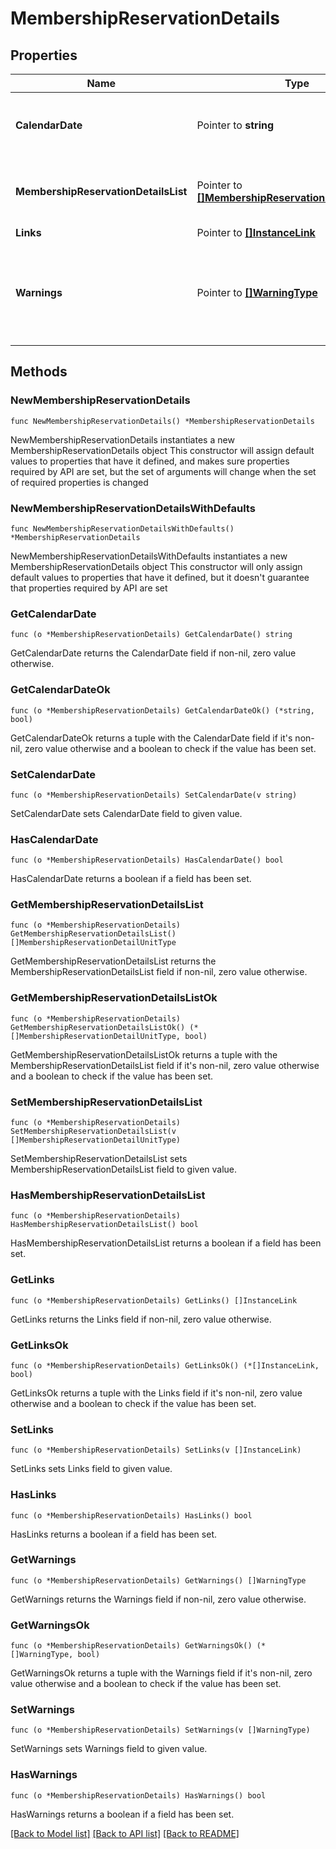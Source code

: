 # MembershipReservationDetails

## Properties

Name | Type | Description | Notes
------------ | ------------- | ------------- | -------------
**CalendarDate** | Pointer to **string** | Date for the requested membership reservation details. | [optional] 
**MembershipReservationDetailsList** | Pointer to [**[]MembershipReservationDetailUnitType**](MembershipReservationDetailUnitType.md) | List of fetched membership reservation details. | [optional] 
**Links** | Pointer to [**[]InstanceLink**](InstanceLink.md) |  | [optional] 
**Warnings** | Pointer to [**[]WarningType**](WarningType.md) | Used in conjunction with the Success element to define a business error. | [optional] 

## Methods

### NewMembershipReservationDetails

`func NewMembershipReservationDetails() *MembershipReservationDetails`

NewMembershipReservationDetails instantiates a new MembershipReservationDetails object
This constructor will assign default values to properties that have it defined,
and makes sure properties required by API are set, but the set of arguments
will change when the set of required properties is changed

### NewMembershipReservationDetailsWithDefaults

`func NewMembershipReservationDetailsWithDefaults() *MembershipReservationDetails`

NewMembershipReservationDetailsWithDefaults instantiates a new MembershipReservationDetails object
This constructor will only assign default values to properties that have it defined,
but it doesn't guarantee that properties required by API are set

### GetCalendarDate

`func (o *MembershipReservationDetails) GetCalendarDate() string`

GetCalendarDate returns the CalendarDate field if non-nil, zero value otherwise.

### GetCalendarDateOk

`func (o *MembershipReservationDetails) GetCalendarDateOk() (*string, bool)`

GetCalendarDateOk returns a tuple with the CalendarDate field if it's non-nil, zero value otherwise
and a boolean to check if the value has been set.

### SetCalendarDate

`func (o *MembershipReservationDetails) SetCalendarDate(v string)`

SetCalendarDate sets CalendarDate field to given value.

### HasCalendarDate

`func (o *MembershipReservationDetails) HasCalendarDate() bool`

HasCalendarDate returns a boolean if a field has been set.

### GetMembershipReservationDetailsList

`func (o *MembershipReservationDetails) GetMembershipReservationDetailsList() []MembershipReservationDetailUnitType`

GetMembershipReservationDetailsList returns the MembershipReservationDetailsList field if non-nil, zero value otherwise.

### GetMembershipReservationDetailsListOk

`func (o *MembershipReservationDetails) GetMembershipReservationDetailsListOk() (*[]MembershipReservationDetailUnitType, bool)`

GetMembershipReservationDetailsListOk returns a tuple with the MembershipReservationDetailsList field if it's non-nil, zero value otherwise
and a boolean to check if the value has been set.

### SetMembershipReservationDetailsList

`func (o *MembershipReservationDetails) SetMembershipReservationDetailsList(v []MembershipReservationDetailUnitType)`

SetMembershipReservationDetailsList sets MembershipReservationDetailsList field to given value.

### HasMembershipReservationDetailsList

`func (o *MembershipReservationDetails) HasMembershipReservationDetailsList() bool`

HasMembershipReservationDetailsList returns a boolean if a field has been set.

### GetLinks

`func (o *MembershipReservationDetails) GetLinks() []InstanceLink`

GetLinks returns the Links field if non-nil, zero value otherwise.

### GetLinksOk

`func (o *MembershipReservationDetails) GetLinksOk() (*[]InstanceLink, bool)`

GetLinksOk returns a tuple with the Links field if it's non-nil, zero value otherwise
and a boolean to check if the value has been set.

### SetLinks

`func (o *MembershipReservationDetails) SetLinks(v []InstanceLink)`

SetLinks sets Links field to given value.

### HasLinks

`func (o *MembershipReservationDetails) HasLinks() bool`

HasLinks returns a boolean if a field has been set.

### GetWarnings

`func (o *MembershipReservationDetails) GetWarnings() []WarningType`

GetWarnings returns the Warnings field if non-nil, zero value otherwise.

### GetWarningsOk

`func (o *MembershipReservationDetails) GetWarningsOk() (*[]WarningType, bool)`

GetWarningsOk returns a tuple with the Warnings field if it's non-nil, zero value otherwise
and a boolean to check if the value has been set.

### SetWarnings

`func (o *MembershipReservationDetails) SetWarnings(v []WarningType)`

SetWarnings sets Warnings field to given value.

### HasWarnings

`func (o *MembershipReservationDetails) HasWarnings() bool`

HasWarnings returns a boolean if a field has been set.


[[Back to Model list]](../README.md#documentation-for-models) [[Back to API list]](../README.md#documentation-for-api-endpoints) [[Back to README]](../README.md)


